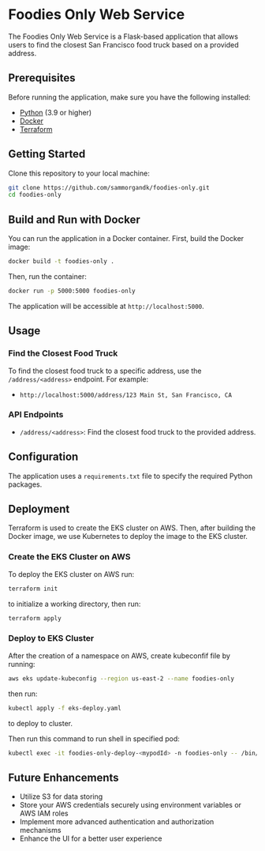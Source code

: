 # Foodies Only Web Service

The Foodies Only Web Service is a Flask-based application that allows users to find the closest San Francisco food truck based on a provided address.

## Prerequisites

Before running the application, make sure you have the following installed:

- [Python](https://www.python.org/downloads/) (3.9 or higher)
- [Docker](https://docs.docker.com/get-docker/)
- [Terraform](https://learn.hashicorp.com/tutorials/terraform/install-cli)

## Getting Started

Clone this repository to your local machine:

```bash
git clone https://github.com/sammorgandk/foodies-only.git
cd foodies-only
```

## Build and Run with Docker

You can run the application in a Docker container. First, build the Docker image:

```bash
docker build -t foodies-only .
```

Then, run the container:

```bash
docker run -p 5000:5000 foodies-only
```

The application will be accessible at `http://localhost:5000`.

## Usage

### Find the Closest Food Truck

To find the closest food truck to a specific address, use the `/address/<address>` endpoint. For example:

- `http://localhost:5000/address/123 Main St, San Francisco, CA`

### API Endpoints

- `/address/<address>`: Find the closest food truck to the provided address.

## Configuration

The application uses a `requirements.txt` file to specify the required Python packages.

## Deployment

Terraform is used to create the EKS cluster on AWS. Then, after building the Docker image, we use Kubernetes to deploy the image to the EKS cluster.

### Create the EKS Cluster on AWS

To deploy the EKS cluster on AWS run:

```bash
terraform init
```

to initialize a working directory, then run:

```bash
terraform apply
```

### Deploy to EKS Cluster

After the creation of a namespace on AWS, create kubeconfif file by running:

```bash
aws eks update-kubeconfig --region us-east-2 --name foodies-only
```

then run:

```bash
kubectl apply -f eks-deploy.yaml
```

to deploy to cluster.

Then run this command to run shell in specified pod:

```bash
kubectl exec -it foodies-only-deploy-<mypodId> -n foodies-only -- /bin/bash
```

## Future Enhancements

- Utilize S3 for data storing
- Store your AWS credentials securely using environment variables or AWS IAM roles
- Implement more advanced authentication and authorization mechanisms
- Enhance the UI for a better user experience
